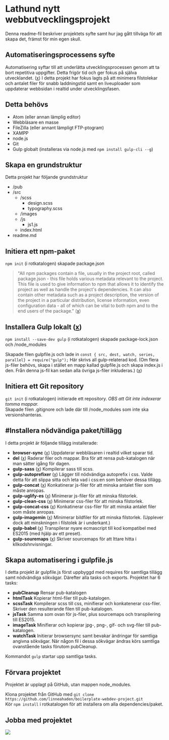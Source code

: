 # Lathund nytt webbutvecklingsprojekt

Denna readme-fil beskriver projektets syfte samt hur jag gått tillväga för att skapa det, främst för min egen skull.

## Automatiseringsprocessens syfte
Automatisering syftar till att underlätta utvecklingsprocessen genom att ta bort repetitiva uppgifter. Detta frigör tid och ger fokus på själva utvecklandet. ([x](https://www.toptal.com/nodejs/an-introduction-to-automation-with-gulp)) I detta projekt har fokus lagts på att minimera filstolekar och antalet filer för snabb laddningstid samt en liveuploader som uppdaterar webbsidan i realtid under utvecklingsfasen.

## Detta behövs
* Atom (eller annan lämplig editor)
* Webbläsare en masse
* FileZilla (eller annant lämpligt FTP-ptogram)
* XAMPP
* node.js
* Git
* Gulp globalt (installeras via node.js med ```npm install gulp-cli --g```)

## Skapa en grundstruktur
Detta projekt har följande grundstruktur
* /pub
* /src
  * /scss
    * design.scss
    * typography.scss
  * /images
  * /js
    * js1.js
  * index.html
* readme.md

## Initiera ett npm-paket
`npm init` (i rotkatalogen) skapade package.json
> "All npm packages contain a file, usually in the project root, called package.json - this file holds various metadata relevant to the project. This file is used to give information to npm that allows it to identify the project as well as handle the project's dependencies. It can also contain other metadata such as a project description, the version of the project in a particular distribution, license information, even configuration data - all of which can be vital to both npm and to the end users of the package." ([x](https://nodejs.org/en/knowledge/getting-started/npm/what-is-the-file-package-json/))

## Installera Gulp lokalt ([x](https://gulpjs.com/docs/en/getting-started/quick-start))
`npm install --save-dev gulp` (i rotkatalogen) skapade package-lock.json och /node_modules  

Skapade filen gulpfile.js och lade in `const { src, dest, watch, series, parallel} = require("gulp");` Här skrivs all gulp-relaterad kod. (Om flera js-filer behövs, skapa i stället en mapp kallad gulpfile.js och skapa index.js i den. Från denna js-fil kan sedan alla övriga js-filer inkluderas.) ([x](https://gulpjs.com/docs/en/getting-started/javascript-and-gulpfiles))

## Initiera ett Git repository
`git init` (i rotkatalogen) initierade ett repository. _OBS att Git inte indexerar tomma mappar._  
Skapade filen .gitignore och lade där till /node_modules som inte ska versionshanteras.  

## #Installera nödvändiga paket/tillägg
I detta projekt är följande tillägg installerade:
* **browser-sync** ([x](https://www.npmjs.com/package/browser-sync)) Uppdaterar webbläsaren i realtid vilket sparar tid.
* **del** ([x](https://www.npmjs.com/package/del)) Raderar filer och mappar. Bra för att rensa pub-katalogen när man sätter igång för dagen.
* **gulp-sass** ([x](https://www.npmjs.com/package/gulp-sass)) Kompilerar sass till scss.
* **gulp-autoprefixer** ([x](https://www.npmjs.com/package/gulp-autoprefixer)) Lägger till nödvändiga autoprefix i css. Valde detta för att slippa sitta och leta vad i css:en som behöver dessa tillägg.
* **gulp-concat** ([x](https://www.npmjs.com/package/gulp-concat)) Konkatinerar js-filer för att minska antalet filer som måste anropas.
* **gulp-uglify-es** ([x](https://www.npmjs.com/package/gulp-uglify-es)) Minimerar js-filer för att minska filstorlek.
* **gulp-clean-css** ([x](https://www.npmjs.com/package/gulp-clean-css)) Minimerar css-filer för att minska filstorlek.
* **gulp-concat-css** ([x](https://www.npmjs.com/package/gulp-concat-css)) Konkatinerar css-filer för att minska antalet filer som måste anropas.
* **gulp-imagemin** ([x](https://www.npmjs.com/package/gulp-imagemin)) Minimerar bildfiler för att minska filstorlek. (Upplever dock att minskningen i filstolek är i underkant.)
* **gulp-babel** ([x](https://www.npmjs.com/package/gulp-babel)) Transpilerar nyare ecmascript till kod kompatibel med ES2015 (med hjälp av ett preset).
* **gulp-souremaps** ([x](https://www.npmjs.com/package/gulp-sourcemaps)) Skriver sourcemaps för att lttare hitta i kllkodshnvisningar.

## Skapa automatisering i gulpfile.js
I detta projekt är gulpfile.js först uppbyggd med requires för samtliga tillägg samt nödvändiga sökvägar. Därefter alla tasks och exports. Projektet har 6 tasks:
* **pubCleanup** Rensar pub-katalogen
* **htmlTask** Kopierar html-filer till pub-katalogen.
* **scssTask** Kompilerar scss till css, minifierar och konkatenerar css-filer. Skriver den resulterande filen till pub-katalogen.
* **jsTask** Samma som ovan för js-filer, plus sourcemaps och transpilering till ES2015.
* **imageTask** Minifierar och kopierar jpg-, png-, gif- och svg-filer till pub-katalogen.
* **watchTask** Initierar browsersync samt bevakar ändringar för samtliga angivna sökvägar. När någon fil i dessa sökvägar ändras körs samtliga ovanstående tasks förutom pubCleanup.

Kommandot `gulp` startar upp samtliga tasks.

## Förvara projektet
Projektet är upplagt på GitHub, utan mappen node_modules.

Klona projektet från GitHub med `git clone https://github.com/linneahaden/boilerplate-webdev-project.git`  
Kör `npm install` i rotkatalogen för att installera om alla dependencies/paket.  

## Jobba med projektet
![](https://media3.giphy.com/media/FmOV8SCJ5fa8M/giphy.gif)
